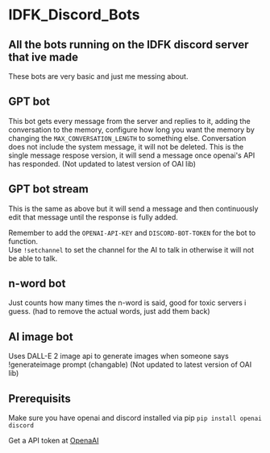 # IDFK_Discord_Bots
All the bots running on the IDFK discord server that ive made  
---
These bots are very basic and just me messing about.  

## GPT bot  
This bot gets every message from the server and replies to it, adding the conversation to the memory, configure how long you want the memory by changing the `MAX_CONVERSATION_LENGTH` to something else. Conversation does not include the system message, it will not be deleted. This is the single message respose version, it will send a message once openai's API has responded. (Not updated to latest version of OAI lib)  

## GPT bot stream  
This is the same as above but it will send a message and then continuously edit that message until the response is fully added.  
  
Remember to add the `OPENAI-API-KEY` and `DISCORD-BOT-TOKEN` for the bot to function.  
Use `!setchannel` to set the channel for the AI to talk in otherwise it will not be able to talk.

## n-word bot  
Just counts how many times the n-word is said, good for toxic servers i guess. (had to remove the actual words, just add them back)  

## AI image bot  
Uses DALL-E 2 image api to generate images when someone says !generateimage prompt (changable) (Not updated to latest version of OAI lib) 

## Prerequisits
Make sure you have openai and discord installed via pip
`pip install openai discord`

Get a API token at [OpenaAI](https://platform.openai.com)
